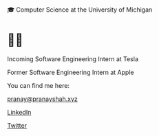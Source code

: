 
🎓 Computer Science at the University of Michigan


# 👨‍💻

Incoming Software Engineering Intern at Tesla

Former Software Engineering Intern at Apple

You can find me here:

[pranay@pranayshah.xyz](https://www.google.com)

[LinkedIn](https://www.google.com)

[Twitter](https://www.google.com)
